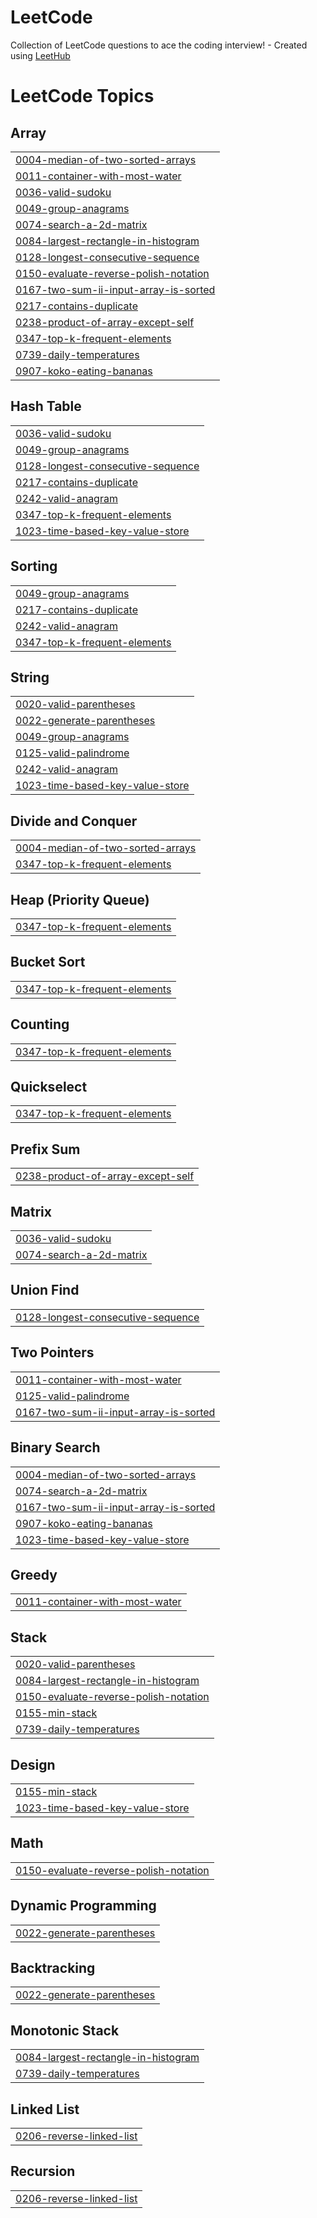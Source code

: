 # LeetCode
Collection of LeetCode questions to ace the coding interview! - Created using [LeetHub](https://github.com/QasimWani/LeetHub)

<!---LeetCode Topics Start-->
# LeetCode Topics
## Array
|  |
| ------- |
| [0004-median-of-two-sorted-arrays](https://github.com/syedTalal10/LeetCode/tree/master/0004-median-of-two-sorted-arrays) |
| [0011-container-with-most-water](https://github.com/syedTalal10/LeetCode/tree/master/0011-container-with-most-water) |
| [0036-valid-sudoku](https://github.com/syedTalal10/LeetCode/tree/master/0036-valid-sudoku) |
| [0049-group-anagrams](https://github.com/syedTalal10/LeetCode/tree/master/0049-group-anagrams) |
| [0074-search-a-2d-matrix](https://github.com/syedTalal10/LeetCode/tree/master/0074-search-a-2d-matrix) |
| [0084-largest-rectangle-in-histogram](https://github.com/syedTalal10/LeetCode/tree/master/0084-largest-rectangle-in-histogram) |
| [0128-longest-consecutive-sequence](https://github.com/syedTalal10/LeetCode/tree/master/0128-longest-consecutive-sequence) |
| [0150-evaluate-reverse-polish-notation](https://github.com/syedTalal10/LeetCode/tree/master/0150-evaluate-reverse-polish-notation) |
| [0167-two-sum-ii-input-array-is-sorted](https://github.com/syedTalal10/LeetCode/tree/master/0167-two-sum-ii-input-array-is-sorted) |
| [0217-contains-duplicate](https://github.com/syedTalal10/LeetCode/tree/master/0217-contains-duplicate) |
| [0238-product-of-array-except-self](https://github.com/syedTalal10/LeetCode/tree/master/0238-product-of-array-except-self) |
| [0347-top-k-frequent-elements](https://github.com/syedTalal10/LeetCode/tree/master/0347-top-k-frequent-elements) |
| [0739-daily-temperatures](https://github.com/syedTalal10/LeetCode/tree/master/0739-daily-temperatures) |
| [0907-koko-eating-bananas](https://github.com/syedTalal10/LeetCode/tree/master/0907-koko-eating-bananas) |
## Hash Table
|  |
| ------- |
| [0036-valid-sudoku](https://github.com/syedTalal10/LeetCode/tree/master/0036-valid-sudoku) |
| [0049-group-anagrams](https://github.com/syedTalal10/LeetCode/tree/master/0049-group-anagrams) |
| [0128-longest-consecutive-sequence](https://github.com/syedTalal10/LeetCode/tree/master/0128-longest-consecutive-sequence) |
| [0217-contains-duplicate](https://github.com/syedTalal10/LeetCode/tree/master/0217-contains-duplicate) |
| [0242-valid-anagram](https://github.com/syedTalal10/LeetCode/tree/master/0242-valid-anagram) |
| [0347-top-k-frequent-elements](https://github.com/syedTalal10/LeetCode/tree/master/0347-top-k-frequent-elements) |
| [1023-time-based-key-value-store](https://github.com/syedTalal10/LeetCode/tree/master/1023-time-based-key-value-store) |
## Sorting
|  |
| ------- |
| [0049-group-anagrams](https://github.com/syedTalal10/LeetCode/tree/master/0049-group-anagrams) |
| [0217-contains-duplicate](https://github.com/syedTalal10/LeetCode/tree/master/0217-contains-duplicate) |
| [0242-valid-anagram](https://github.com/syedTalal10/LeetCode/tree/master/0242-valid-anagram) |
| [0347-top-k-frequent-elements](https://github.com/syedTalal10/LeetCode/tree/master/0347-top-k-frequent-elements) |
## String
|  |
| ------- |
| [0020-valid-parentheses](https://github.com/syedTalal10/LeetCode/tree/master/0020-valid-parentheses) |
| [0022-generate-parentheses](https://github.com/syedTalal10/LeetCode/tree/master/0022-generate-parentheses) |
| [0049-group-anagrams](https://github.com/syedTalal10/LeetCode/tree/master/0049-group-anagrams) |
| [0125-valid-palindrome](https://github.com/syedTalal10/LeetCode/tree/master/0125-valid-palindrome) |
| [0242-valid-anagram](https://github.com/syedTalal10/LeetCode/tree/master/0242-valid-anagram) |
| [1023-time-based-key-value-store](https://github.com/syedTalal10/LeetCode/tree/master/1023-time-based-key-value-store) |
## Divide and Conquer
|  |
| ------- |
| [0004-median-of-two-sorted-arrays](https://github.com/syedTalal10/LeetCode/tree/master/0004-median-of-two-sorted-arrays) |
| [0347-top-k-frequent-elements](https://github.com/syedTalal10/LeetCode/tree/master/0347-top-k-frequent-elements) |
## Heap (Priority Queue)
|  |
| ------- |
| [0347-top-k-frequent-elements](https://github.com/syedTalal10/LeetCode/tree/master/0347-top-k-frequent-elements) |
## Bucket Sort
|  |
| ------- |
| [0347-top-k-frequent-elements](https://github.com/syedTalal10/LeetCode/tree/master/0347-top-k-frequent-elements) |
## Counting
|  |
| ------- |
| [0347-top-k-frequent-elements](https://github.com/syedTalal10/LeetCode/tree/master/0347-top-k-frequent-elements) |
## Quickselect
|  |
| ------- |
| [0347-top-k-frequent-elements](https://github.com/syedTalal10/LeetCode/tree/master/0347-top-k-frequent-elements) |
## Prefix Sum
|  |
| ------- |
| [0238-product-of-array-except-self](https://github.com/syedTalal10/LeetCode/tree/master/0238-product-of-array-except-self) |
## Matrix
|  |
| ------- |
| [0036-valid-sudoku](https://github.com/syedTalal10/LeetCode/tree/master/0036-valid-sudoku) |
| [0074-search-a-2d-matrix](https://github.com/syedTalal10/LeetCode/tree/master/0074-search-a-2d-matrix) |
## Union Find
|  |
| ------- |
| [0128-longest-consecutive-sequence](https://github.com/syedTalal10/LeetCode/tree/master/0128-longest-consecutive-sequence) |
## Two Pointers
|  |
| ------- |
| [0011-container-with-most-water](https://github.com/syedTalal10/LeetCode/tree/master/0011-container-with-most-water) |
| [0125-valid-palindrome](https://github.com/syedTalal10/LeetCode/tree/master/0125-valid-palindrome) |
| [0167-two-sum-ii-input-array-is-sorted](https://github.com/syedTalal10/LeetCode/tree/master/0167-two-sum-ii-input-array-is-sorted) |
## Binary Search
|  |
| ------- |
| [0004-median-of-two-sorted-arrays](https://github.com/syedTalal10/LeetCode/tree/master/0004-median-of-two-sorted-arrays) |
| [0074-search-a-2d-matrix](https://github.com/syedTalal10/LeetCode/tree/master/0074-search-a-2d-matrix) |
| [0167-two-sum-ii-input-array-is-sorted](https://github.com/syedTalal10/LeetCode/tree/master/0167-two-sum-ii-input-array-is-sorted) |
| [0907-koko-eating-bananas](https://github.com/syedTalal10/LeetCode/tree/master/0907-koko-eating-bananas) |
| [1023-time-based-key-value-store](https://github.com/syedTalal10/LeetCode/tree/master/1023-time-based-key-value-store) |
## Greedy
|  |
| ------- |
| [0011-container-with-most-water](https://github.com/syedTalal10/LeetCode/tree/master/0011-container-with-most-water) |
## Stack
|  |
| ------- |
| [0020-valid-parentheses](https://github.com/syedTalal10/LeetCode/tree/master/0020-valid-parentheses) |
| [0084-largest-rectangle-in-histogram](https://github.com/syedTalal10/LeetCode/tree/master/0084-largest-rectangle-in-histogram) |
| [0150-evaluate-reverse-polish-notation](https://github.com/syedTalal10/LeetCode/tree/master/0150-evaluate-reverse-polish-notation) |
| [0155-min-stack](https://github.com/syedTalal10/LeetCode/tree/master/0155-min-stack) |
| [0739-daily-temperatures](https://github.com/syedTalal10/LeetCode/tree/master/0739-daily-temperatures) |
## Design
|  |
| ------- |
| [0155-min-stack](https://github.com/syedTalal10/LeetCode/tree/master/0155-min-stack) |
| [1023-time-based-key-value-store](https://github.com/syedTalal10/LeetCode/tree/master/1023-time-based-key-value-store) |
## Math
|  |
| ------- |
| [0150-evaluate-reverse-polish-notation](https://github.com/syedTalal10/LeetCode/tree/master/0150-evaluate-reverse-polish-notation) |
## Dynamic Programming
|  |
| ------- |
| [0022-generate-parentheses](https://github.com/syedTalal10/LeetCode/tree/master/0022-generate-parentheses) |
## Backtracking
|  |
| ------- |
| [0022-generate-parentheses](https://github.com/syedTalal10/LeetCode/tree/master/0022-generate-parentheses) |
## Monotonic Stack
|  |
| ------- |
| [0084-largest-rectangle-in-histogram](https://github.com/syedTalal10/LeetCode/tree/master/0084-largest-rectangle-in-histogram) |
| [0739-daily-temperatures](https://github.com/syedTalal10/LeetCode/tree/master/0739-daily-temperatures) |
## Linked List
|  |
| ------- |
| [0206-reverse-linked-list](https://github.com/syedTalal10/LeetCode/tree/master/0206-reverse-linked-list) |
## Recursion
|  |
| ------- |
| [0206-reverse-linked-list](https://github.com/syedTalal10/LeetCode/tree/master/0206-reverse-linked-list) |
<!---LeetCode Topics End-->
